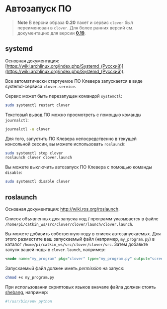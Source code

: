Автозапуск ПО
===

> **Note** В версии образа **0.20** пакет и сервис `clever` был переименован в `clover`. Для более ранних версий см. документацию для версии [**0.19**](https://github.com/CopterExpress/clover/blob/v0.19/docs/ru/autolaunch.md).

systemd
---

Основная документация: [https://wiki.archlinux.org/index.php/Systemd_(Русский)](https://wiki.archlinux.org/index.php/Systemd_(Русский)).

Все автоматически стартуемое ПО Клевера запускается в виде systemd-сервиса `clover.service`.

Сервис может быть перезапущен командой `systemctl`:

```bash
sudo systemctl restart clover
```

Текстовый вывод ПО можно просмотреть с помощью команды `journalctl`:

```bash
journalctl -u clover
```

Для того, запустить ПО Клевера непосредственно в текущей консольной сессии, вы можете использовать `roslaunch`:

```bash
sudo systemctl stop clover
roslaunch clover clover.launch
```

Вы можете выключить автозапуск ПО Клевера с помощью команды `disable`:

```bash
sudo systemctl disable clover
```

roslaunch
---

Основная документация: http://wiki.ros.org/roslaunch.

Список объявленных для запуска нод / программ указывается в файле `/home/pi/catkin_ws/src/clover/clover/launch/clover.launch`.

Вы можете добавить собственную ноду в список автозапускаемых. Для этого разместите ваш запускаемый файл (например, `my_program.py`) в каталог `/home/pi/catkin_ws/src/clover/clover/src`. Затем добавьте запуск вашей ноды в `clover.launch`, например:

```xml
<node name="my_program" pkg="clover" type="my_program.py" output="screen"/>
```

Запускаемый файл должен иметь *permission* на запуск:

```bash
chmod +x my_program.py
```

При использовании скриптовых языков вначале файла должен стоять [shebang](https://ru.wikipedia.org/wiki/Шебанг_(Unix)), например:

```bash
#!/usr/bin/env python
```
